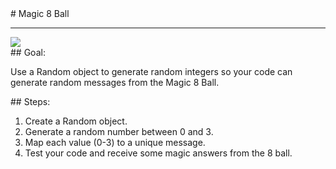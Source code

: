 <body>
<div id="wrap">
<div id="main">
<div id="recipeLeftColumn">
# Magic 8 Ball

<hr/>
<img src="images/magic8ball.jpeg"/>

<div id="recipeGoal">
## Goal:


Use a Random object to generate random integers so your code can generate random messages from the Magic 8 Ball.

</div>
</div>
<div id="recipeRightColumn">
<div id="recipeSteps">
## Steps:

<ol id="stepList">
<li>Create a Random object.</li>
<li>Generate a random number between 0 and 3.</li>
<li>Map each value (0-3) to a unique message.</li>
<li>Test your code and receive some magic answers from the 8 ball.</li>
</ol>
<div style="clear:both;"></div>
</div>
</div>
</div>
</div>
<div id="footer">

</div>
</body>
